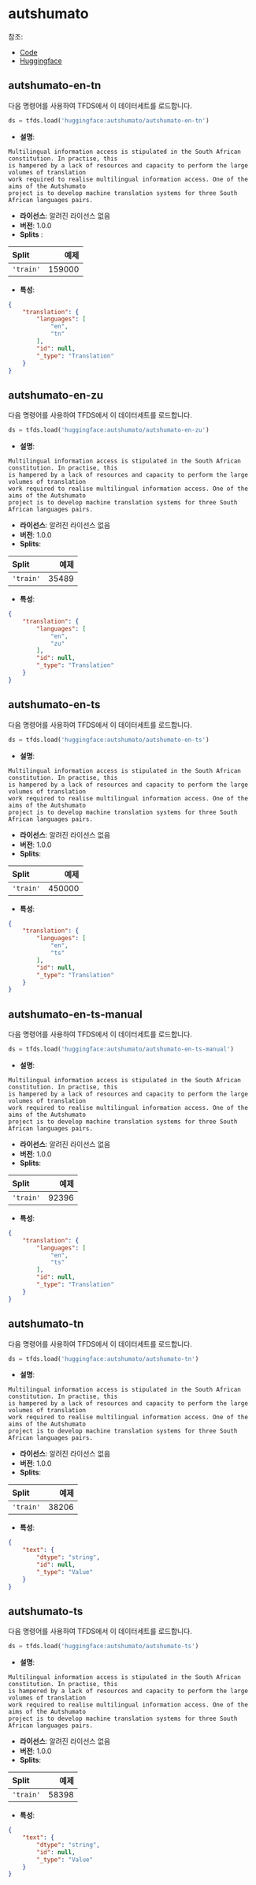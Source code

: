 # autshumato

참조:

- [Code](https://github.com/huggingface/datasets/blob/master/datasets/autshumato)
- [Huggingface](https://huggingface.co/datasets/autshumato)

## autshumato-en-tn

다음 명령어를 사용하여 TFDS에서 이 데이터세트를 로드합니다.

```python
ds = tfds.load('huggingface:autshumato/autshumato-en-tn')
```

- **설명**:

```
Multilingual information access is stipulated in the South African constitution. In practise, this
is hampered by a lack of resources and capacity to perform the large volumes of translation
work required to realise multilingual information access. One of the aims of the Autshumato
project is to develop machine translation systems for three South African languages pairs.
```

- **라이선스**: 알려진 라이선스 없음
- **버전**: 1.0.0
- **Splits** :

Split | 예제
:-- | --:
`'train'` | 159000

- **특성**:

```json
{
    "translation": {
        "languages": [
            "en",
            "tn"
        ],
        "id": null,
        "_type": "Translation"
    }
}
```

## autshumato-en-zu

다음 명령어를 사용하여 TFDS에서 이 데이터세트를 로드합니다.

```python
ds = tfds.load('huggingface:autshumato/autshumato-en-zu')
```

- **설명**:

```
Multilingual information access is stipulated in the South African constitution. In practise, this
is hampered by a lack of resources and capacity to perform the large volumes of translation
work required to realise multilingual information access. One of the aims of the Autshumato
project is to develop machine translation systems for three South African languages pairs.
```

- **라이선스**: 알려진 라이선스 없음
- **버전**: 1.0.0
- **Splits**:

Split | 예제
:-- | --:
`'train'` | 35489

- **특성**:

```json
{
    "translation": {
        "languages": [
            "en",
            "zu"
        ],
        "id": null,
        "_type": "Translation"
    }
}
```

## autshumato-en-ts

다음 명령어를 사용하여 TFDS에서 이 데이터세트를 로드합니다.

```python
ds = tfds.load('huggingface:autshumato/autshumato-en-ts')
```

- **설명**:

```
Multilingual information access is stipulated in the South African constitution. In practise, this
is hampered by a lack of resources and capacity to perform the large volumes of translation
work required to realise multilingual information access. One of the aims of the Autshumato
project is to develop machine translation systems for three South African languages pairs.
```

- **라이선스**: 알려진 라이선스 없음
- **버전**: 1.0.0
- **Splits**:

Split | 예제
:-- | --:
`'train'` | 450000

- **특성**:

```json
{
    "translation": {
        "languages": [
            "en",
            "ts"
        ],
        "id": null,
        "_type": "Translation"
    }
}
```

## autshumato-en-ts-manual

다음 명령어를 사용하여 TFDS에서 이 데이터세트를 로드합니다.

```python
ds = tfds.load('huggingface:autshumato/autshumato-en-ts-manual')
```

- **설명**:

```
Multilingual information access is stipulated in the South African constitution. In practise, this
is hampered by a lack of resources and capacity to perform the large volumes of translation
work required to realise multilingual information access. One of the aims of the Autshumato
project is to develop machine translation systems for three South African languages pairs.
```

- **라이선스**: 알려진 라이선스 없음
- **버전**: 1.0.0
- **Splits**:

Split | 예제
:-- | --:
`'train'` | 92396

- **특성**:

```json
{
    "translation": {
        "languages": [
            "en",
            "ts"
        ],
        "id": null,
        "_type": "Translation"
    }
}
```

## autshumato-tn

다음 명령어를 사용하여 TFDS에서 이 데이터세트를 로드합니다.

```python
ds = tfds.load('huggingface:autshumato/autshumato-tn')
```

- **설명**:

```
Multilingual information access is stipulated in the South African constitution. In practise, this
is hampered by a lack of resources and capacity to perform the large volumes of translation
work required to realise multilingual information access. One of the aims of the Autshumato
project is to develop machine translation systems for three South African languages pairs.
```

- **라이선스**: 알려진 라이선스 없음
- **버전**: 1.0.0
- **Splits**:

Split | 예제
:-- | --:
`'train'` | 38206

- **특성**:

```json
{
    "text": {
        "dtype": "string",
        "id": null,
        "_type": "Value"
    }
}
```

## autshumato-ts

다음 명령어를 사용하여 TFDS에서 이 데이터세트를 로드합니다.

```python
ds = tfds.load('huggingface:autshumato/autshumato-ts')
```

- **설명**:

```
Multilingual information access is stipulated in the South African constitution. In practise, this
is hampered by a lack of resources and capacity to perform the large volumes of translation
work required to realise multilingual information access. One of the aims of the Autshumato
project is to develop machine translation systems for three South African languages pairs.
```

- **라이선스**: 알려진 라이선스 없음
- **버전**: 1.0.0
- **Splits**:

Split | 예제
:-- | --:
`'train'` | 58398

- **특성**:

```json
{
    "text": {
        "dtype": "string",
        "id": null,
        "_type": "Value"
    }
}
```
